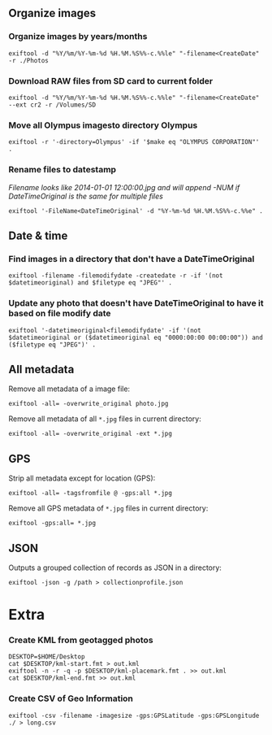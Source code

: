 
## Organize images

### Organize images by years/months

```
exiftool -d "%Y/%m/%Y-%m-%d %H.%M.%S%%-c.%%le" "-filename<CreateDate" -r ./Photos
```
### Download RAW files from SD card to current folder

```
exiftool -d "%Y/%m/%Y-%m-%d %H.%M.%S%%-c.%%le" "-filename<CreateDate" --ext cr2 -r /Volumes/SD
```

### Move all Olympus imagesto directory Olympus

```
exiftool -r '-directory=Olympus' -if '$make eq "OLYMPUS CORPORATION"' .
```

### Rename files to datestamp

*Filename looks like 2014-01-01 12:00:00.jpg and will append -NUM if DateTimeOriginal is the same for multiple files*

```
exiftool '-FileName<DateTimeOriginal' -d "%Y-%m-%d %H.%M.%S%%-c.%%e" .  
```  

## Date & time

### Find images in a directory that don't have a DateTimeOriginal ###

```
exiftool -filename -filemodifydate -createdate -r -if '(not $datetimeoriginal) and $filetype eq "JPEG"' .
```    

### Update any photo that doesn't have DateTimeOriginal to have it based on file modify date

```
exiftool '-datetimeoriginal<filemodifydate' -if '(not $datetimeoriginal or ($datetimeoriginal eq "0000:00:00 00:00:00")) and ($filetype eq "JPEG")' .
```

## All metadata

Remove all metadata of a image file:

```
exiftool -all= -overwrite_original photo.jpg
```

Remove all metadata of all `*.jpg` files in current directory:

```
exiftool -all= -overwrite_original -ext *.jpg
```

## GPS

Strip all metadata except for location (GPS):

```
exiftool -all= -tagsfromfile @ -gps:all *.jpg
```
Remove all GPS metadata of `*.jpg` files in current directory:

```
exiftool -gps:all= *.jpg
```

## JSON

Outputs a grouped collection of records as JSON in a directory:

```
exiftool -json -g /path > collectionprofile.json
```

# Extra

### Create KML from geotagged photos

```
DESKTOP=$HOME/Desktop
cat $DESKTOP/kml-start.fmt > out.kml
exiftool -n -r -q -p $DESKTOP/kml-placemark.fmt . >> out.kml
cat $DESKTOP/kml-end.fmt >> out.kml
```
### Create CSV of Geo Information

```
exiftool -csv -filename -imagesize -gps:GPSLatitude -gps:GPSLongitude ./ > long.csv
```
